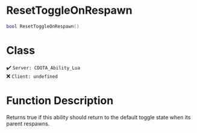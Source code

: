 # ResetToggleOnRespawn
```lua
bool ResetToggleOnRespawn()
```
# Class
✔️ `Server: CDOTA_Ability_Lua`  
❌ `Client: undefined`  

# Function Description
Returns true if this ability should return to the default toggle state when its parent respawns.
